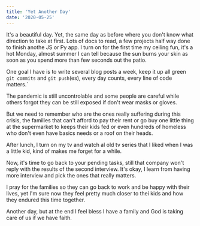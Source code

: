 ```yaml
---
title: 'Yet Another Day'
date: '2020-05-25'
---
```


It's a beautiful day. Yet, the same day as before where you don't know what direction to take at first. Lots of docs to read, a few projects half way done to finish anothe JS or Py app. I turn on for the first time my ceiling fun, it's a hot Monday, almost summer I can tell because the sun burns your skin as soon as you spend more than few seconds out the patio.

One goal I have is to write several blog posts a week, keep it up all green `git commits` and `git push`(es), every day counts, every line of code matters.`

The pandemic is still uncontrolable and some people are careful while others forgot they can be still exposed if don't wear masks or gloves. 

But we need to remember who are the ones really suffering during this crisis, the families that can't afford to pay their rent or go buy one little thing at the supermarket to keeps their kids fed or even hundreds of homeless who don't even have basics needs or a roof on their heads.

After lunch, I turn on my tv and watch al old tv series that I liked when I was a little kid, kind of makes me forget for a while.

Now, it's time to go back to your pending tasks, still that company won't reply with the results of the second interview. It's okay, I learn from having more interview and pick the ones that really matters.

I pray for the families so they can go back to work and be happy with their lives, yet I'm sure now they feel pretty much closer to thei kids and how they endured this time together.

Another day, but at the end I feel bless I have a family and God is taking care of us if we have faith.